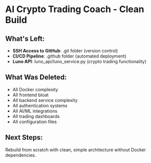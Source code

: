 # AI Crypto Trading Coach - Clean Build

## What's Left:
- **SSH Access to GitHub**: .git folder (version control)
- **CI/CD Pipeline**: .github folder (automated deployment)  
- **Luno API**: luno_api/luno_service.py (crypto trading functionality)

## What Was Deleted:
- All Docker complexity
- All frontend bloat  
- All backend service complexity
- All authentication systems
- All AI/ML integrations
- All trading dashboards
- All configuration files

## Next Steps:
Rebuild from scratch with clean, simple architecture without Docker dependencies.